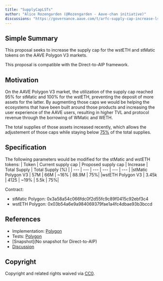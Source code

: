 ```yaml
---
title: "SupplyCapLSTs"
author: "Alice Rozengarden (@Rozengarden - Aave-chan initiative)"
discussions: "https://governance.aave.com/t/arfc-supply-cap-increase-lsts-on-polygon-v3/14696"
---
```


## Simple Summary
This proposal seeks to increase the supply cap for the wstETH and stMatic tokens on the AAVE Polygon V3 markets.

This proposal is compatible with the Direct-to-AIP framework.

## Motivation
On the AAVE Polygon V3 market, the utilization of the supply cap reached 95% for stMatic and 100% for the wstETH, preventing the deposit of more assets for the latter. By augmenting those caps we would be helping the ecosystems that have been built around those products and increasing the user experience of the AAVE users, resulting in higher TVL and protocol revenue through the borrowing of WMatic and WETH.

The total supplies of those assets increased recently, which allows the adjustement of those caps while staying below [75%](https://snapshot.org/#/aave.eth/proposal/0xf9261916c696ce2d793af41b7fe556896ed1ff7a8330b7d0489d5567ebefe3ba) of the total supplies.

## Specification
The following parameters would be modified for the stMatic and wstETH tokens:
| Token | Current supply cap | Proposed supply cap | Increase | Total Supply |	Total Supply (%) |
| --- | --- | --- | --- | --- | --- |
|stMatic Polygon V3 | 57M | 66M | ~16% | 88.9M | 75%|
|wstETH Polygon V3 | 3.45k | 4125 | ~19% | 5.5k | 75%|

Contract:
* stMatic Polygon: 0x3a58a54c066fdc0f2d55fc9c89f0415c92ebf3c4
* wstETH Polygon: 0x03b54a6e9a984069379fae1a4fc4dbae93b3bccd

## References

- Implementation: [Polygon](https://github.com/bgd-labs/aave-proposals/blob/main/src/20230831_AaveV3_Pol_SupplyCapLSTs/AaveV3_Polygon_SupplyCapLSTs_20230831.sol)
- Tests: [Polygon](https://github.com/bgd-labs/aave-proposals/blob/main/src/20230831_AaveV3_Pol_SupplyCapLSTs/AaveV3_Polygon_SupplyCapLSTs_20230831.t.sol)
- [Snapshot](No snapshot for Direct-to-AIP)
- [Discussion](https://governance.aave.com/t/arfc-supply-cap-increase-lsts-on-polygon-v3/14696)

## Copyright

Copyright and related rights waived via [CC0](https://creativecommons.org/publicdomain/zero/1.0/).
